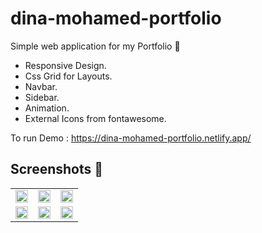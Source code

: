 # dina-mohamed-portfolio
Simple web application for my Portfolio :raising_hand:
- Responsive Design. 
- Css Grid for Layouts.
- Navbar.  
- Sidebar.
- Animation. 
- External Icons from fontawesome.  

To run Demo : https://dina-mohamed-portfolio.netlify.app/

## Screenshots 🎉

<table >
 <tr>
  <td><img src='screenshots/img1.jpg' width='100%' /></td>
  <td><img src='screenshots/img2.jpg' width='100%' /></td>
  <td><img src='screenshots/img3.jpg' width='100%' /></td>
 </tr>
 <tr>
  <td><img src='screenshots/img4.jpg' width='100%' /></td>
  <td><img src='screenshots/img5.jpg' width='100%' /></td>
  <td><img src='screenshots/img6.jpg' width='100%' /></td>
 </tr>
</table>